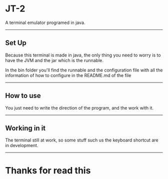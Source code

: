 # JT-2

A terminal emulator programed in java.

---

## Set Up
Because this terminal is made in java, the only thing you need to worry is to have the JVM
and the jar which is the runnable.

In the bin folder you'll find the runnable and the configuration file
with all the information of how to configure in the README.md of the file

---

## How to use
You just need to write the direction of the program, and the work with it.

---

## Working in it
The terminal still at work, so some stuff such us the keyboard shortcut are in development.

---

# Thanks for read this
